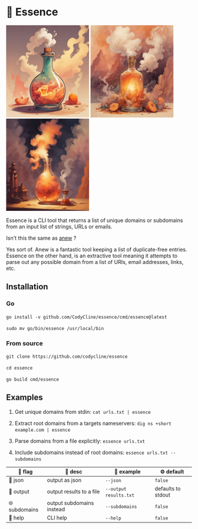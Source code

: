 # 🌱 Essence
<p float="left">
  <img src="./static/essence.jpeg" width="225" height="250" />
  <img src="./static/miasma.jpeg" width="225" height="250" />
  <img src="./static/smoke.jpeg" width="225" height="250" />
</p>

Essence is a CLI tool that returns a list of unique domains or subdomains from an input list of strings, URLs or emails.



Isn't this the same as [anew](https://github.com/tomnomnom/anew) ? 

Yes sort of. Anew is a fantastic tool keeping a list of duplicate-free entries. Essence on the other hand, is an extractive tool meaning it attempts to parse out any possible domain from a list of URIs, email addresses, links, etc. 


## Installation

### Go
`go install -v github.com/CodyCline/essence/cmd/essence@latest`

`sudo mv go/bin/essence /usr/local/bin`

### From source
`git clone https://github.com/codycline/essence` 

`cd essence`

`go build cmd/essence`

## Examples 
1. Get unique domains from stdin: `cat urls.txt | essence`

1. Extract root domains from a targets nameservers: `dig ns +short example.com | essence`

1. Parse domains from a file explicitly: `essence urls.txt`

1. Include subdomains instead of root domains: `essence urls.txt --subdomains`


| 🎌 flag             | 📖 desc                                           | 📄 example                          | ⚙️ default                                                                                                                                                             |
| ------------------ | ------------------------------------------------ | ---------------------------------- | --------------------------------------------------------------------------------------------------------------------------------------------------------------------- |
| 🧾 json             | output as json                                   | `--json`                           | `false`                                                                                                                                                               |                                                   |
| 📜 output           | output results to a file                         | `--output results.txt`             | defaults to stdout  
| 🌐 subdomains           | output subdomains instead                         | `--subdomains`             | `false`  
| 📙 help           | CLI help                         | `--help`             | `false`  